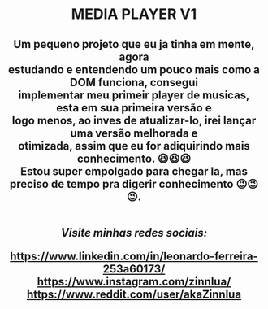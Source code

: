 <h1 align="center"> MEDIA PLAYER V1

<h2 align="center"> Um pequeno projeto que eu ja tinha em mente, agora <br>
estudando e entendendo um pouco mais como a DOM funciona, consegui <br>
implementar meu primeir player de musicas, esta em sua primeira versão e <br>
logo menos, ao inves de atualizar-lo, irei lançar uma versão melhorada e <br>
otimizada, assim que eu for adiquirindo mais conhecimento. 😆😆😆 <br>
Estou super empolgado para chegar la, mas preciso de tempo pra digerir conhecimento 😉😉😉.
<br>
<br>

*Visite minhas redes sociais:*

https://www.linkedin.com/in/leonardo-ferreira-253a60173/
<br>
https://www.instagram.com/zinnlua/
<br>
https://www.reddit.com/user/akaZinnlua
